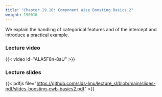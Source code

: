 ```yaml
---
title: "Chapter 19.10: Component Wise Boosting Basics 2"
weight: 190010
---
```

We explain the handling of categorical features and of the intercept and introduce a practical example. 

<!--more-->

### Lecture video

{{< video id="ALA5F8n-8aU" >}}

### Lecture slides

{{< pdfjs file="https://github.com/slds-lmu/lecture_sl/blob/main/slides-pdf/slides-boosting-cwb-basics2.pdf" >}}
